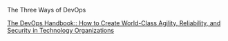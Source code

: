 


The Three Ways of DevOps



[The DevOps Handbook:: How to Create World-Class Agility, Reliability, and Security in Technology Organizations](https://www.amazon.com/DevOps-Handbook-World-Class-Reliability-Organizations-ebook/dp/B01M9ASFQ3/ref=pd_lutyp_rtpb_5_2/144-8503416-3895158?_encoding=UTF8)